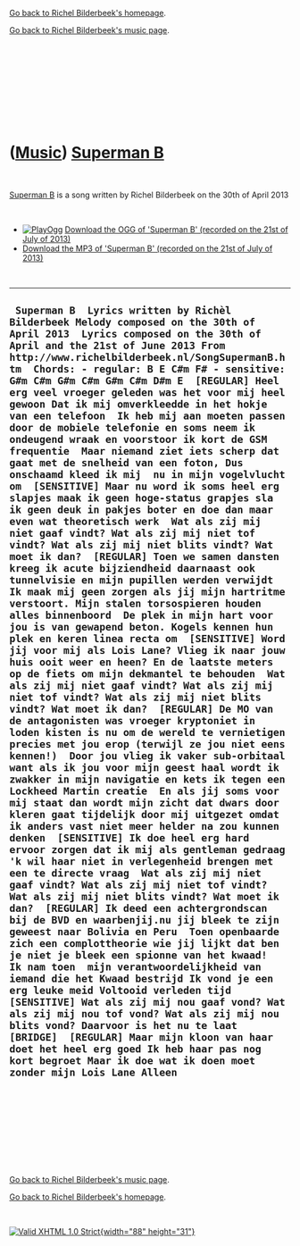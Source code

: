 [Go back to Richel Bilderbeek's homepage](index.htm).

[Go back to Richel Bilderbeek's music page](Music.htm).

 

 

 

 

 

([Music](Music.htm)) [Superman B](SongSupermanB.htm)
====================================================

 

[Superman B](SongSupermanB.htm) is a song written by Richel Bilderbeek
on the 30th of April 2013

 

-   [![PlayOgg](http://static.fsf.org/playogg/Play_ogg_80x15.png "I support PlayOgg!")](http://playogg.org)
    [Download the OGG of 'Superman B' (recorded on the 21st of July
    of 2013)](CD07_SupermanB20130621.ogg)
-   [Download the MP3 of 'Superman B' (recorded on the 21st of July
    of 2013)](CD07_SupermanB20130621.mp3)

 

  --------------------------------------------------------------------------------------------------------------------------------------------------------------------------------------------------------------------------------------------------------------------------------------------------------------------------------------------------------------------------------------------------------------------------------------------------------------------------------------------------------------------------------------------------------------------------------------------------------------------------------------------------------------------------------------------------------------------------------------------------------------------------------------------------------------------------------------------------------------------------------------------------------------------------------------------------------------------------------------------------------------------------------------------------------------------------------------------------------------------------------------------------------------------------------------------------------------------------------------------------------------------------------------------------------------------------------------------------------------------------------------------------------------------------------------------------------------------------------------------------------------------------------------------------------------------------------------------------------------------------------------------------------------------------------------------------------------------------------------------------------------------------------------------------------------------------------------------------------------------------------------------------------------------------------------------------------------------------------------------------------------------------------------------------------------------------------------------------------------------------------------------------------------------------------------------------------------------------------------------------------------------------------------------------------------------------------------------------------------------------------------------------------------------------------------------------------------------------------------------------------------------------------------------------------------------------------------------------------------------------------------------------------------------------------------------------------------------------------------------------------------------------------------------------------------------------------------------------------------------------------------------------------------------------------------------------------------------------------------------------------------------------------------------------
  ` Superman B  Lyrics written by Richèl Bilderbeek Melody composed on the 30th of April 2013  Lyrics composed on the 30th of April and the 21st of June 2013 From http://www.richelbilderbeek.nl/SongSupermanB.htm  Chords: - regular: B E C#m F# - sensitive: G#m C#m G#m C#m G#m C#m D#m E  [REGULAR] Heel erg veel vroeger geleden was het voor mij heel gewoon Dat ik mij omverkleedde in het hokje van een telefoon  Ik heb mij aan moeten passen door de mobiele telefonie en soms neem ik ondeugend wraak en voorstoor ik kort de GSM frequentie  Maar niemand ziet iets scherp dat gaat met de snelheid van een foton, Dus onschaamd kleed ik mij  nu in mijn vogelvlucht om  [SENSITIVE] Maar nu word ik soms heel erg slapjes maak ik geen hoge-status grapjes sla ik geen deuk in pakjes boter en doe dan maar even wat theoretisch werk  Wat als zij mij niet gaaf vindt? Wat als zij mij niet tof vindt? Wat als zij mij niet blits vindt? Wat moet ik dan?  [REGULAR] Toen we samen dansten kreeg ik acute bijziendheid daarnaast ook tunnelvisie en mijn pupillen werden verwijdt  Ik maak mij geen zorgen als jij mijn hartritme verstoort. Mijn stalen torsospieren houden alles binnenboord  De plek in mijn hart voor jou is van gewapend beton. Kogels kennen hun plek en keren linea recta om  [SENSITIVE] Word jij voor mij als Lois Lane? Vlieg ik naar jouw huis ooit weer en heen? En de laatste meters op de fiets om mijn dekmantel te behouden  Wat als zij mij niet gaaf vindt? Wat als zij mij niet tof vindt? Wat als zij mij niet blits vindt? Wat moet ik dan?  [REGULAR] De MO van de antagonisten was vroeger kryptoniet in loden kisten is nu om de wereld te vernietigen precies met jou erop (terwijl ze jou niet eens kennen!)  Door jou vlieg ik vaker sub-orbitaal want als ik jou voor mijn geest haal wordt ik zwakker in mijn navigatie en kets ik tegen een Lockheed Martin creatie  En als jij soms voor mij staat dan wordt mijn zicht dat dwars door kleren gaat tijdelijk door mij uitgezet omdat ik anders vast niet meer helder na zou kunnen denken  [SENSITIVE] Ik doe heel erg hard ervoor zorgen dat ik mij als gentleman gedraag 'k wil haar niet in verlegenheid brengen met een te directe vraag  Wat als zij mij niet gaaf vindt? Wat als zij mij niet tof vindt? Wat als zij mij niet blits vindt? Wat moet ik dan?  [REGULAR] Ik deed een achtergrondscan bij de BVD en waarbenjij.nu jij bleek te zijn geweest naar Bolivia en Peru  Toen openbaarde zich een complottheorie wie jij lijkt dat ben je niet je bleek een spionne van het kwaad!  Ik nam toen  mijn verantwoordelijkheid van iemand die het Kwaad bestrijd Ik vond je een erg leuke meid Voltooid verleden tijd  [SENSITIVE] Wat als zij mij nou gaaf vond? Wat als zij mij nou tof vond? Wat als zij mij nou blits vond? Daarvoor is het nu te laat  [BRIDGE]  [REGULAR] Maar mijn kloon van haar doet het heel erg goed Ik heb haar pas nog kort begroet Maar ik doe wat ik doen moet zonder mijn Lois Lane Alleen`
  --------------------------------------------------------------------------------------------------------------------------------------------------------------------------------------------------------------------------------------------------------------------------------------------------------------------------------------------------------------------------------------------------------------------------------------------------------------------------------------------------------------------------------------------------------------------------------------------------------------------------------------------------------------------------------------------------------------------------------------------------------------------------------------------------------------------------------------------------------------------------------------------------------------------------------------------------------------------------------------------------------------------------------------------------------------------------------------------------------------------------------------------------------------------------------------------------------------------------------------------------------------------------------------------------------------------------------------------------------------------------------------------------------------------------------------------------------------------------------------------------------------------------------------------------------------------------------------------------------------------------------------------------------------------------------------------------------------------------------------------------------------------------------------------------------------------------------------------------------------------------------------------------------------------------------------------------------------------------------------------------------------------------------------------------------------------------------------------------------------------------------------------------------------------------------------------------------------------------------------------------------------------------------------------------------------------------------------------------------------------------------------------------------------------------------------------------------------------------------------------------------------------------------------------------------------------------------------------------------------------------------------------------------------------------------------------------------------------------------------------------------------------------------------------------------------------------------------------------------------------------------------------------------------------------------------------------------------------------------------------------------------------------------------------------

 

 

 

 

 

[Go back to Richel Bilderbeek's music page](Music.htm).

[Go back to Richel Bilderbeek's homepage](index.htm).

 

[![Valid XHTML 1.0 Strict](valid-xhtml10.png){width="88"
height="31"}](http://validator.w3.org/check?uri=referer)
